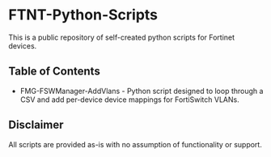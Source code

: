 # FTNT-Python-Scripts
This is a public repository of self-created python scripts for Fortinet devices. 

## Table of Contents
* FMG-FSWManager-AddVlans - Python script designed to loop through a CSV and add per-device device mappings for FortiSwitch VLANs.

## Disclaimer
All scripts are provided as-is with no assumption of functionality or support.